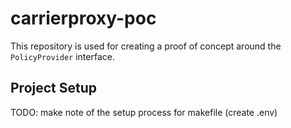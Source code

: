 # carrierproxy-poc

This repository is used for creating a proof of concept around the `PolicyProvider` interface.

## Project Setup

TODO: make note of the setup process for makefile (create .env)